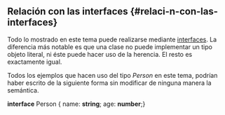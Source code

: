 ## Relación con las interfaces {#relaci-n-con-las-interfaces}

Todo lo mostrado en este tema puede realizarse mediante [interfaces](../interfaces/README.md). La diferencia más notable es que una clase no puede implementar un tipo objeto literal, ni éste puede hacer uso de la herencia. El resto es exactamente igual.

Todos los ejemplos que hacen uso del tipo _Person_ en este tema, podrían haber escrito de la siguiente forma sin modificar de ninguna manera la semántica.

**interface** Person { name: **string**; age: **number**;}